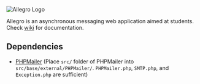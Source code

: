 ![Allegro Logo](https://user-images.githubusercontent.com/37447279/116271284-842f1100-a788-11eb-8a24-827335ef94b6.png)

Allegro is an asynchronous messaging web application aimed at students. Check [wiki](https://github.com/ogoregen/allegro/wiki) for documentation.

## Dependencies

* [PHPMailer](https://github.com/PHPMailer/PHPMailer) (Place `src/` folder of PHPMailer into `src/base/external/PHPMailer/`. `PHPMailer.php`, `SMTP.php`, and `Exception.php` are sufficient)
